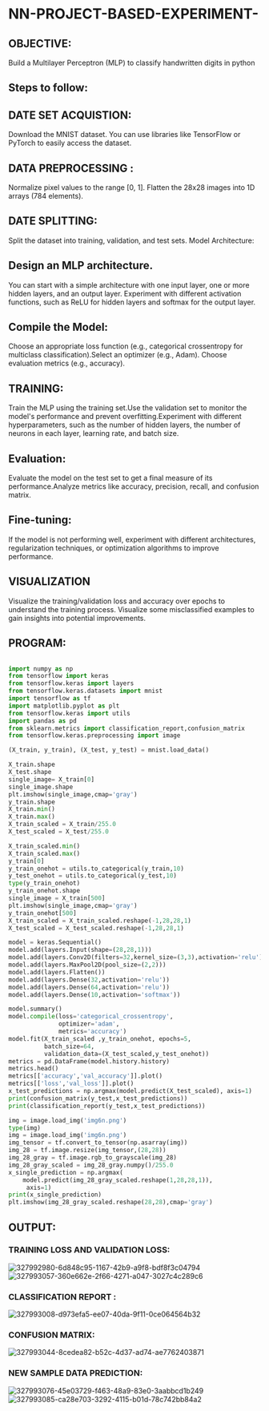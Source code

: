 # NN-PROJECT-BASED-EXPERIMENT-
## OBJECTIVE:
 Build a Multilayer Perceptron (MLP) to classify handwritten digits in python
## Steps to follow:
## DATE SET ACQUISTION:
Download the MNIST dataset. You can use libraries like TensorFlow or PyTorch to easily access the dataset.
## DATA PREPROCESSING :
Normalize pixel values to the range [0, 1]. Flatten the 28x28 images into 1D arrays (784 elements).
## DATE SPLITTING:
Split the dataset into training, validation, and test sets. Model Architecture:
## Design an MLP architecture.
You can start with a simple architecture with one input layer, one or more hidden layers, and an output layer. Experiment with different activation functions, such as ReLU for hidden layers and softmax for the output layer.
## Compile the Model:
Choose an appropriate loss function (e.g., categorical crossentropy for multiclass classification).Select an optimizer (e.g., Adam). Choose evaluation metrics (e.g., accuracy).
## TRAINING:
Train the MLP using the training set.Use the validation set to monitor the model's performance and prevent overfitting.Experiment with different hyperparameters, such as the number of hidden layers, the number of neurons in each layer, learning rate, and batch size.
## Evaluation:
Evaluate the model on the test set to get a final measure of its performance.Analyze metrics like accuracy, precision, recall, and confusion matrix.
## Fine-tuning:
If the model is not performing well, experiment with different architectures, regularization techniques, or optimization algorithms to improve performance.
## VISUALIZATION
Visualize the training/validation loss and accuracy over epochs to understand the training process. Visualize some misclassified examples to gain insights into potential improvements.
## PROGRAM:
```python

import numpy as np
from tensorflow import keras
from tensorflow.keras import layers
from tensorflow.keras.datasets import mnist
import tensorflow as tf
import matplotlib.pyplot as plt
from tensorflow.keras import utils
import pandas as pd
from sklearn.metrics import classification_report,confusion_matrix
from tensorflow.keras.preprocessing import image

(X_train, y_train), (X_test, y_test) = mnist.load_data()

X_train.shape
X_test.shape
single_image= X_train[0]
single_image.shape
plt.imshow(single_image,cmap='gray')
y_train.shape
X_train.min()
X_train.max()
X_train_scaled = X_train/255.0
X_test_scaled = X_test/255.0

X_train_scaled.min()
X_train_scaled.max()
y_train[0]
y_train_onehot = utils.to_categorical(y_train,10)
y_test_onehot = utils.to_categorical(y_test,10)
type(y_train_onehot)
y_train_onehot.shape
single_image = X_train[500]
plt.imshow(single_image,cmap='gray')
y_train_onehot[500]
X_train_scaled = X_train_scaled.reshape(-1,28,28,1)
X_test_scaled = X_test_scaled.reshape(-1,28,28,1)

model = keras.Sequential()
model.add(layers.Input(shape=(28,28,1)))
model.add(layers.Conv2D(filters=32,kernel_size=(3,3),activation='relu'))
model.add(layers.MaxPool2D(pool_size=(2,2)))
model.add(layers.Flatten())
model.add(layers.Dense(32,activation='relu'))
model.add(layers.Dense(64,activation='relu'))
model.add(layers.Dense(10,activation='softmax'))

model.summary()
model.compile(loss='categorical_crossentropy',
              optimizer='adam',
              metrics='accuracy')
model.fit(X_train_scaled ,y_train_onehot, epochs=5,
          batch_size=64,
          validation_data=(X_test_scaled,y_test_onehot))
metrics = pd.DataFrame(model.history.history)
metrics.head()
metrics[['accuracy','val_accuracy']].plot()
metrics[['loss','val_loss']].plot()
x_test_predictions = np.argmax(model.predict(X_test_scaled), axis=1)
print(confusion_matrix(y_test,x_test_predictions))
print(classification_report(y_test,x_test_predictions))

img = image.load_img('img6n.png')
type(img)
img = image.load_img('img6n.png')
img_tensor = tf.convert_to_tensor(np.asarray(img))
img_28 = tf.image.resize(img_tensor,(28,28))
img_28_gray = tf.image.rgb_to_grayscale(img_28)
img_28_gray_scaled = img_28_gray.numpy()/255.0
x_single_prediction = np.argmax(
    model.predict(img_28_gray_scaled.reshape(1,28,28,1)),
     axis=1)
print(x_single_prediction)
plt.imshow(img_28_gray_scaled.reshape(28,28),cmap='gray')
```
## OUTPUT:
### TRAINING LOSS AND VALIDATION LOSS:
![327992980-6d848c95-1167-42b9-a9f8-bdf8f3c04794](https://github.com/gpavana/NN-PROJECT-BASED-EXPERIMENT-/assets/118787343/67442116-f64b-480c-9c21-8c9b509797f7)
![327993057-360e662e-2f66-4271-a047-3027c4c289c6](https://github.com/gpavana/NN-PROJECT-BASED-EXPERIMENT-/assets/118787343/22d0368f-d548-4ac7-a91c-19d2b6c20c85)
### CLASSIFICATION REPORT :
![327993008-d973efa5-ee07-40da-9f11-0ce064564b32](https://github.com/gpavana/NN-PROJECT-BASED-EXPERIMENT-/assets/118787343/64f6a92e-ee69-4183-80aa-bfeb582c0a31)
### CONFUSION MATRIX:
![327993044-8cedea82-b52c-4d37-ad74-ae7762403871](https://github.com/gpavana/NN-PROJECT-BASED-EXPERIMENT-/assets/118787343/ca373645-42a6-499a-8c2f-4cdc55230e66)
### NEW SAMPLE DATA PREDICTION:
![327993076-45e03729-f463-48a9-83e0-3aabbcd1b249](https://github.com/gpavana/NN-PROJECT-BASED-EXPERIMENT-/assets/118787343/49e46dc1-8daf-4dca-bdbe-87d7f1a83fa2)
![327993085-ca28e703-3292-4115-b01d-78c742bb84a2](https://github.com/gpavana/NN-PROJECT-BASED-EXPERIMENT-/assets/118787343/e29c2bde-477f-495d-a371-dd53120b3234)


